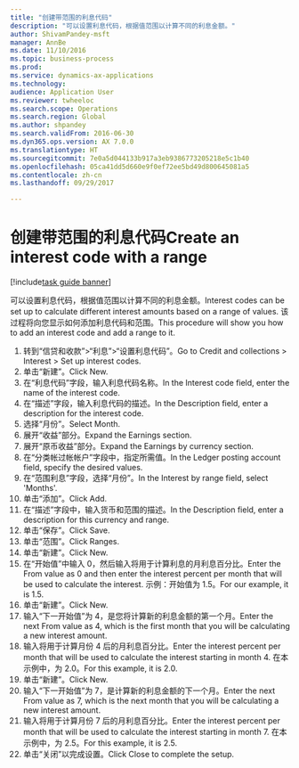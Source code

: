 ```yaml
--- 
title: "创建带范围的利息代码"
description: "可以设置利息代码，根据值范围以计算不同的利息金额。"
author: ShivamPandey-msft
manager: AnnBe
ms.date: 11/10/2016
ms.topic: business-process
ms.prod: 
ms.service: dynamics-ax-applications
ms.technology: 
audience: Application User
ms.reviewer: twheeloc
ms.search.scope: Operations
ms.search.region: Global
ms.author: shpandey
ms.search.validFrom: 2016-06-30
ms.dyn365.ops.version: AX 7.0.0
ms.translationtype: HT
ms.sourcegitcommit: 7e0a5d044133b917a3eb9386773205218e5c1b40
ms.openlocfilehash: 05ca41dd5d660e9f0ef72ee5bd49d800645081a5
ms.contentlocale: zh-cn
ms.lasthandoff: 09/29/2017

---
```

# <a name="create-an-interest-code-with-a-range"></a><span data-ttu-id="6f4da-103">创建带范围的利息代码</span><span class="sxs-lookup"><span data-stu-id="6f4da-103">Create an interest code with a range</span></span>

[!include[task guide banner](../../includes/task-guide-banner.md)]

<span data-ttu-id="6f4da-104">可以设置利息代码，根据值范围以计算不同的利息金额。</span><span class="sxs-lookup"><span data-stu-id="6f4da-104">Interest codes can be set up to calculate different interest amounts based on a range of values.</span></span> <span data-ttu-id="6f4da-105">该过程将向您显示如何添加利息代码和范围。</span><span class="sxs-lookup"><span data-stu-id="6f4da-105">This procedure will show you how to add an interest code and add a range to it.</span></span>

1. <span data-ttu-id="6f4da-106">转到“信贷和收款”>“利息”>“设置利息代码”。</span><span class="sxs-lookup"><span data-stu-id="6f4da-106">Go to Credit and collections > Interest > Set up interest codes.</span></span>
2. <span data-ttu-id="6f4da-107">单击“新建”。</span><span class="sxs-lookup"><span data-stu-id="6f4da-107">Click New.</span></span>
3. <span data-ttu-id="6f4da-108">在“利息代码”字段，输入利息代码名称。</span><span class="sxs-lookup"><span data-stu-id="6f4da-108">In the Interest code field, enter the name of the interest code.</span></span>
4. <span data-ttu-id="6f4da-109">在“描述”字段，输入利息代码的描述。</span><span class="sxs-lookup"><span data-stu-id="6f4da-109">In the Description field, enter a description for the interest code.</span></span>
5. <span data-ttu-id="6f4da-110">选择“月份”。</span><span class="sxs-lookup"><span data-stu-id="6f4da-110">Select Month.</span></span>
6. <span data-ttu-id="6f4da-111">展开“收益”部分。</span><span class="sxs-lookup"><span data-stu-id="6f4da-111">Expand the Earnings section.</span></span>
7. <span data-ttu-id="6f4da-112">展开“原币收益”部分。</span><span class="sxs-lookup"><span data-stu-id="6f4da-112">Expand the Earnings by currency section.</span></span>
8. <span data-ttu-id="6f4da-113">在“分类帐过帐帐户”字段中，指定所需值。</span><span class="sxs-lookup"><span data-stu-id="6f4da-113">In the Ledger posting account field, specify the desired values.</span></span>
9. <span data-ttu-id="6f4da-114">在“范围利息”字段，选择“月份”。</span><span class="sxs-lookup"><span data-stu-id="6f4da-114">In the Interest by range field, select 'Months'.</span></span>
10. <span data-ttu-id="6f4da-115">单击“添加”。</span><span class="sxs-lookup"><span data-stu-id="6f4da-115">Click Add.</span></span>
11. <span data-ttu-id="6f4da-116">在“描述”字段中，输入货币和范围的描述。</span><span class="sxs-lookup"><span data-stu-id="6f4da-116">In the Description field, enter a description for this currency and range.</span></span>
12. <span data-ttu-id="6f4da-117">单击“保存”。</span><span class="sxs-lookup"><span data-stu-id="6f4da-117">Click Save.</span></span>
13. <span data-ttu-id="6f4da-118">单击“范围”。</span><span class="sxs-lookup"><span data-stu-id="6f4da-118">Click Ranges.</span></span>
14. <span data-ttu-id="6f4da-119">单击“新建”。</span><span class="sxs-lookup"><span data-stu-id="6f4da-119">Click New.</span></span>
15. <span data-ttu-id="6f4da-120">在“开始值”中输入 0，然后输入将用于计算利息的月利息百分比。</span><span class="sxs-lookup"><span data-stu-id="6f4da-120">Enter the From value as 0 and then enter the interest percent per month that will be used to calculate the interest.</span></span> <span data-ttu-id="6f4da-121">示例：开始值为 1.5。</span><span class="sxs-lookup"><span data-stu-id="6f4da-121">For our example, it is 1.5.</span></span>
16. <span data-ttu-id="6f4da-122">单击“新建”。</span><span class="sxs-lookup"><span data-stu-id="6f4da-122">Click New.</span></span>
17. <span data-ttu-id="6f4da-123">输入“下一开始值”为 4，是您将计算新的利息金额的第一个月。</span><span class="sxs-lookup"><span data-stu-id="6f4da-123">Enter the next From value as 4, which is the first month that you will be calculating a new interest amount.</span></span>
18. <span data-ttu-id="6f4da-124">输入将用于计算月份 4 后的月利息百分比。</span><span class="sxs-lookup"><span data-stu-id="6f4da-124">Enter the interest percent per month that will be used to calculate the interest starting in month 4.</span></span> <span data-ttu-id="6f4da-125">在本示例中，为 2.0。</span><span class="sxs-lookup"><span data-stu-id="6f4da-125">For this example, it is 2.0.</span></span>
19. <span data-ttu-id="6f4da-126">单击“新建”。</span><span class="sxs-lookup"><span data-stu-id="6f4da-126">Click New.</span></span>
20. <span data-ttu-id="6f4da-127">输入“下一开始值”为 7，是计算新的利息金额的下一个月。</span><span class="sxs-lookup"><span data-stu-id="6f4da-127">Enter the next From value as 7, which is the next month that you will be calculating a new interest amount.</span></span>
21. <span data-ttu-id="6f4da-128">输入将用于计算月份 7 后的月利息百分比。</span><span class="sxs-lookup"><span data-stu-id="6f4da-128">Enter the interest percent per month that will be used to calculate the interest starting in month 7.</span></span> <span data-ttu-id="6f4da-129">在本示例中，为 2.5。</span><span class="sxs-lookup"><span data-stu-id="6f4da-129">For this example, it is 2.5.</span></span>
22. <span data-ttu-id="6f4da-130">单击“关闭”以完成设置。</span><span class="sxs-lookup"><span data-stu-id="6f4da-130">Click Close to complete the setup.</span></span>


